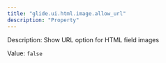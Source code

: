 ```yaml
---
title: "glide.ui.html.image.allow_url"
description: "Property"
---
```


Description: Show URL option for HTML field images

Value: `false`